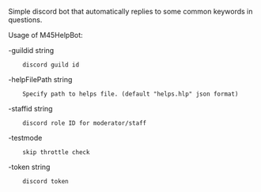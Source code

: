 Simple discord bot that automatically replies to some common keywords in questions.

Usage of M45HelpBot:

  -guildid string
  
        discord guild id
  
  -helpFilePath string
  
        Specify path to helps file. (default "helps.hlp" json format)
  
  -staffid string

        discord role ID for moderator/staff

  -testmode
 
        skip throttle check

  -token string
  
        discord token
